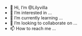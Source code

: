 - 👋 Hi, I’m @Lilyvilla
- 👀 I’m interested in ...
- 🌱 I’m currently learning ...
- 💞️ I’m looking to collaborate on ...
- 📫 How to reach me ...

<!---
Lilyvilla/Lilyvilla is a ✨ special ✨ repository because its `README.md` (this file) appears on your GitHub profile.
You can click the Preview link to take a look at your changes.
--->
